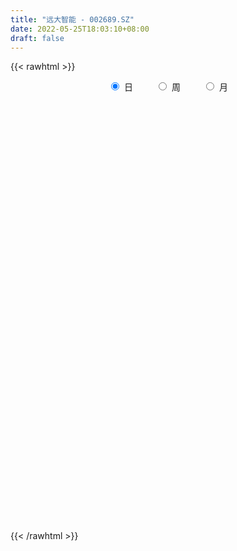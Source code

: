 ```yaml
---
title: "远大智能 - 002689.SZ"
date: 2022-05-25T18:03:10+08:00
draft: false
---
```

{{< rawhtml >}}
    <div style="text-align: center">
        <label style="padding: 1rem;"><input style="margin-right: .5rem" type="radio" name="period" value="D" checked onclick="period_change(this)">日</label>
        <label style="padding: 1rem;"><input style="margin-right: .5rem" type="radio" name="period" value="W" onclick="period_change(this)">周</label>
        <label style="padding: 1rem;"><input style="margin-right: .5rem" type="radio" name="period" value="M" onclick="period_change(this)">月</label>
    </div>
    <div id="chart" style="height: 700px;"></div> 
    <script type="text/javascript">
        const D_v = [54875.26,37859.0,27371.0,32822.8,42695.77,26751.92,34218.62,27722.12,38397.75,57435.62,48089.0,77735.76,38763.7,33727.95,29465.8,32712.91,31009.88,76452.23,90546.09,48412.78,39448.93,33435.6,32934.2,34406.9,37476.58,33119.06,52794.86,40579.92,31353.46,37275.82,28549.58,106637.55,64333.22,52247.0,29279.5,39711.15,31393.51,29052.95,28892.5,38677.49,59302.94,40540.18,58451.0,31541.1,27083.88,22339.2,23840.73,173996.84,75309.05,109399.21,159951.73,71893.3,156664.7,49480.16,37720.72,77422.2,295131.07,347084.26,162030.35,93113.5,89371.08,68198.5,98447.57,68305.73,65975.8,61905.79,92769.7,40755.72,30541.5,47190.6,160877.19,131428.94,124460.33,116643.16,78250.8,61188.24,59180.85,116287.76,97719.9,126620.7,82979.76,78852.33,142249.44,126380.06,94255.47,92168.52,92421.9,83130.79,78166.6,108625.43,66600.44,77043.08,70771.7,88176.08,58054.5,48635.72,32052.6,51040.26,39258.86,35769.7,29854.8,27558.31,28564.68,45290.14,32311.8,43158.46,42298.71,31455.2,28949.5,22968.0,29735.36,23623.23,37266.4,24945.82,32217.4,26372.2,54820.4,41732.0,35499.08,33355.96,37622.91,37360.16,37609.66,63134.24,45823.7,37640.8,39240.9,40655.33,51053.86,73166.01,54209.1,46151.41,45982.5,64659.0,51896.23,57966.12,43098.7,59115.6,57930.73,42481.21,57320.57,48934.9,45988.5,44264.49,34009.8,54517.18,99733.2,133499.0,122827.05,485687.51,489925.69,188779.02,305778.15,656179.4399999999,727135.05,451424.97,276634.68,251614.41,285468.43,1190479.49,771633.3199999999,576604.25,281285.44,260846.22,234173.91,307974.17,294075.26,178567.34,237180.2,286633.19,171458.05,174697.51,128505.52,140556.83,103355.84,126180.1,127043.73,115169.66,155606.34,131050.74,96611.1,102745.04,105278.46,117494.64,240223.6,167129.92,110016.66,99560.76,116929.9,104715.0,223895.53,110703.49,131535.42,73073.79,114491.9,85338.05,385749.16,294411.67,169309.93,174025.22,200578.39,144892.4,121220.56,158265.1,110709.54,105108.8,69061.8,118179.98,693878.63,589022.0600000001,492455.12,327182.75,180456.1,200626.47,185950.9,293825.6,186626.06,319893.04,209289.5,165305.8,136044.2,137914.93,131578.8,264374.9,796307.09,398656.1,169322.93,1019486.5,760680.9300000001,638115.36,277258.6,386049.12,286436.83,350030.52,214885.94,167924.24,146842.1,109701.97,168107.2,195464.3,175955.37,118173.7,100229.4,95125.2,116124.8,94011.3,107408.9,110097.61,121155.2,85457.01]
const D_histogram = [0.0,-0.0038290598,-0.0060195875,-0.007054564,-0.0092094594,-0.0093796384,-0.006999183,-0.0050434042,-0.0021684815,-0.0020541061,-0.0030331257,-0.0065537591,-0.0070006955,-0.0080344196,-0.0074488993,-0.0071385378,-0.0050861099,-0.0001232581,0.0057657344,0.0074461255,0.0089362932,0.0070178648,0.0062384496,0.0036468787,0.0038760861,0.0032997463,0.0054320802,0.0059471138,0.0041315481,0.0028554962,0.0019779854,0.0052208248,0.0044825591,0.0012774983,-0.0001177158,0.000971208,0.0016433146,0.0020151898,0.0002602687,0.0010927752,0.0028627226,0.002568225,-0.0009251722,-0.0024092795,-0.0051034187,-0.0058504131,-0.0066008351,0.0016354504,0.0042199401,0.0075841288,0.0125197289,0.0098566956,-0.0031954684,-0.009942483,-0.0129993782,-0.0090862659,0.0130509758,0.01925529,0.0182949099,0.0154051917,0.0152516339,0.0129572768,0.0132409097,0.0099899165,0.0085002013,0.0062586108,-0.0014564104,-0.0051743753,-0.0093712507,-0.0117124018,-0.0031683494,0.0021850161,0.0065292617,0.0093602199,0.008520235,0.0060421647,0.0039298608,0.006615822,0.0076861252,0.0089464932,0.0089631754,0.0100935659,0.0143924516,0.0140373643,0.0113900538,0.0112478982,0.0075523278,0.0075496503,0.0041009498,-0.0051652711,-0.0105603349,-0.0125839684,-0.0187414575,-0.0296771725,-0.034670582,-0.0387895687,-0.0375889143,-0.0298403963,-0.025345925,-0.023707043,-0.0213371623,-0.0185847069,-0.0182470978,-0.0149319403,-0.0130811494,-0.0128535787,-0.0142642213,-0.016595205,-0.0161521397,-0.0145949431,-0.0155786797,-0.0142388881,-0.009566005,-0.0043035153,-0.0034047679,-0.0008132469,0.0033434502,0.0063411181,0.0090789102,0.011489605,0.014819075,0.0172397503,0.0189246219,0.0232077325,0.0230983563,0.0246561789,0.0226538727,0.0203880083,0.0167529093,0.016241035,0.0132093178,0.0119179159,0.0085669608,0.0015285479,-0.0010738444,0.0011575742,0.0011937058,0.0011256124,-0.0028358628,-0.0064707973,-0.0090575881,-0.0089166451,-0.0083294301,-0.0074742989,-0.0058408583,-0.0025155503,0.0042543093,0.0109040334,0.0145523104,0.035878398,0.0319851567,0.0226269444,0.0351712846,0.0415606638,0.0513206852,0.0459721607,0.0357967274,0.0217713529,0.0321837641,0.051550527,0.05306079,0.036158895,0.0251128204,0.0131534639,0.0063240429,0.0043299151,-0.0111314705,-0.0176053975,-0.0289156622,-0.0304730861,-0.0359773476,-0.0442230449,-0.0453576783,-0.0533595555,-0.0523610665,-0.0545887962,-0.0490248076,-0.0374807035,-0.0220699373,-0.0120131211,-0.007088225,-0.0081746392,-0.0059332998,-0.0061773971,0.0048110904,0.006936705,0.0103999472,0.0125818061,0.011264759,0.0071598561,0.0008682694,-0.0026369921,-0.0029297237,-0.0024632343,0.0016511634,0.0033653161,0.0124119856,0.0115121179,-0.0026210557,-0.0172818077,-0.0148727135,-0.0139823173,-0.0236312687,-0.041879111,-0.0434047096,-0.0425665235,-0.0370028012,-0.0114537578,0.0138213007,0.0331009323,0.0386021597,0.0421109277,0.0415382396,0.0402572508,0.0365931802,0.0372877032,0.0348491242,0.0368769501,0.0293885239,0.0200901284,0.0075462204,0.0070101705,-0.0006655262,0.016305623,0.0146129331,0.0006393616,0.0135227936,0.0150918878,0.0215780784,0.0077826531,-0.025677575,-0.0670980492,-0.0850183495,-0.1087740159,-0.1117195887,-0.1050418143,-0.1001010804,-0.0879836445,-0.0698881443,-0.0571313123,-0.0412392315,-0.0298647238,-0.0205735929,-0.0136666239,-0.0047558673,0.0036781943,0.0120011385,0.0210671343,0.0179502336,0.0213596962]
const D_fast = [0.0,-0.0047863248,-0.0084817493,-0.0112803669,-0.0157376271,-0.0182527156,-0.017622056,-0.0169271283,-0.014594326,-0.0149934771,-0.0167307781,-0.0218898512,-0.0240869615,-0.0271292905,-0.0284059951,-0.029880268,-0.0290993676,-0.0241673304,-0.0168369043,-0.0132949818,-0.0095707407,-0.0097347029,-0.0089545058,-0.010634357,-0.009436128,-0.0091875313,-0.0056971773,-0.0036953652,-0.0044780439,-0.0050402218,-0.0054232362,-0.0008751906,-0.0004928166,-0.0033785028,-0.0048031459,-0.0034714201,-0.0023884848,-0.0015128121,-0.0032026661,-0.0020969658,0.0003886623,0.0007362209,-0.0029884693,-0.0050748964,-0.0090448904,-0.0112544881,-0.0136551188,-0.0050099707,-0.0013704959,0.003889725,0.0119552573,0.0117563979,-0.0020946332,-0.0113272686,-0.0176340083,-0.0159924625,0.0094075232,0.0204256598,0.0240390072,0.025000587,0.0286599377,0.0296048998,0.0331987601,0.032445246,0.0330805811,0.0324036434,0.0243245195,0.0193129608,0.0127732727,0.0075040211,0.0152559862,0.0211556057,0.0271321667,0.0323031799,0.0335932537,0.0326257246,0.0314958859,0.0358358027,0.0388276372,0.0423246285,0.0445821045,0.0482358865,0.0561328851,0.0592871389,0.0594873419,0.0621571608,0.0603496724,0.0622344074,0.0598109444,0.0492534057,0.0412182582,0.0360486326,0.0252057791,0.006850771,-0.006810284,-0.0206266628,-0.028823237,-0.0285348181,-0.0303768281,-0.0346647069,-0.0376291167,-0.0395228381,-0.0437470034,-0.044164831,-0.0455843274,-0.0485701513,-0.0535468493,-0.0600266343,-0.0636216039,-0.0657131431,-0.0705915496,-0.07281148,-0.0705300982,-0.0663434873,-0.0662959319,-0.0639077227,-0.058915163,-0.0543322155,-0.0493246958,-0.0440415998,-0.0370073611,-0.0302767483,-0.0238607211,-0.0137756774,-0.0081104645,-0.0003885973,0.0032725648,0.0061037024,0.0066568308,0.0102052153,0.0104758275,0.0121639045,0.0109546896,0.0042984137,0.0014275603,0.0039483725,0.0042829305,0.0044962402,-0.0001742007,-0.0054268345,-0.0102780224,-0.0123662406,-0.0138613831,-0.0148748266,-0.0147016006,-0.0120051802,-0.0041717433,0.0052039892,0.0124903438,0.0427860309,0.0468890788,0.0431876026,0.0645247639,0.081304309,0.1038945018,0.1100390174,0.108812766,0.1002302298,0.1186885819,0.1509429766,0.1657184371,0.1578562658,0.1530883964,0.1444174059,0.1391689956,0.1382573465,0.1200130933,0.1091378169,0.0905986367,0.0814229412,0.0669243428,0.0476228844,0.0351488313,0.0138070652,0.0017152876,-0.0141596412,-0.0208518544,-0.0186779263,-0.0087846444,-0.0017311085,0.0014217314,-0.0017083425,-0.0009503282,-0.0027387747,0.0094524854,0.0133122762,0.0193755052,0.0247028156,0.0262019583,0.0238870194,0.0178125,0.0136479905,0.0126228279,0.0124735088,0.0170006974,0.0195561791,0.031705845,0.0336840067,0.0188955693,-0.0000856347,-0.0013947189,-0.003999902,-0.0195566705,-0.0482742906,-0.0606510666,-0.0704545114,-0.0741414894,-0.0514558854,-0.0227255018,0.0048293629,0.0199811302,0.0340176302,0.0438295019,0.0526128259,0.0580970504,0.0681134992,0.0743872012,0.0856342646,0.0854929694,0.081217106,0.0705597531,0.0717762459,0.0639341675,0.0849817225,0.0869422659,0.0731285347,0.0893926652,0.0947347314,0.1066154415,0.0947656795,0.0548860576,-0.0033089288,-0.0424838165,-0.0934329869,-0.1243084568,-0.143891136,-0.1639756723,-0.1738541474,-0.1732306833,-0.1747566794,-0.1691744064,-0.1652660797,-0.161118347,-0.157628034,-0.1499062442,-0.1405526341,-0.1292294052,-0.1148966258,-0.1135259682,-0.1047765815]
const D_slow = [0.0,-0.000957265,-0.0024621618,-0.0042258028,-0.0065281677,-0.0088730773,-0.010622873,-0.0118837241,-0.0124258445,-0.012939371,-0.0136976524,-0.0153360922,-0.0170862661,-0.0190948709,-0.0209570958,-0.0227417302,-0.0240132577,-0.0240440722,-0.0226026386,-0.0207411073,-0.018507034,-0.0167525677,-0.0151929554,-0.0142812357,-0.0133122142,-0.0124872776,-0.0111292575,-0.0096424791,-0.008609592,-0.007895718,-0.0074012216,-0.0060960154,-0.0049753757,-0.0046560011,-0.0046854301,-0.0044426281,-0.0040317994,-0.003528002,-0.0034629348,-0.003189741,-0.0024740603,-0.0018320041,-0.0020632971,-0.002665617,-0.0039414717,-0.0054040749,-0.0070542837,-0.0066454211,-0.0055904361,-0.0036944039,-0.0005644716,0.0018997023,0.0011008352,-0.0013847856,-0.0046346301,-0.0069061966,-0.0036434526,0.0011703698,0.0057440973,0.0095953953,0.0134083037,0.0166476229,0.0199578504,0.0224553295,0.0245803798,0.0261450325,0.0257809299,0.0244873361,0.0221445234,0.019216423,0.0184243356,0.0189705896,0.020602905,0.02294296,0.0250730188,0.0265835599,0.0275660251,0.0292199806,0.0311415119,0.0333781353,0.0356189291,0.0381423206,0.0417404335,0.0452497746,0.048097288,0.0509092626,0.0527973445,0.0546847571,0.0557099946,0.0544186768,0.0517785931,0.048632601,0.0439472366,0.0365279435,0.027860298,0.0181629058,0.0087656773,0.0013055782,-0.0050309031,-0.0109576638,-0.0162919544,-0.0209381311,-0.0254999056,-0.0292328907,-0.032503178,-0.0357165727,-0.039282628,-0.0434314293,-0.0474694642,-0.0511182,-0.0550128699,-0.0585725919,-0.0609640932,-0.062039972,-0.062891164,-0.0630944757,-0.0622586132,-0.0606733337,-0.0584036061,-0.0555312048,-0.0518264361,-0.0475164985,-0.042785343,-0.0369834099,-0.0312088208,-0.0250447761,-0.0193813079,-0.0142843059,-0.0100960785,-0.0060358198,-0.0027334903,0.0002459886,0.0023877288,0.0027698658,0.0025014047,0.0027907983,0.0030892247,0.0033706278,0.0026616621,0.0010439628,-0.0012204342,-0.0034495955,-0.005531953,-0.0074005278,-0.0088607423,-0.0094896299,-0.0084260526,-0.0057000442,-0.0020619666,0.0069076329,0.014903922,0.0205606582,0.0293534793,0.0397436452,0.0525738165,0.0640668567,0.0730160386,0.0784588768,0.0865048178,0.0993924496,0.1126576471,0.1216973708,0.1279755759,0.1312639419,0.1328449527,0.1339274314,0.1311445638,0.1267432144,0.1195142989,0.1118960273,0.1029016904,0.0918459292,0.0805065096,0.0671666208,0.0540763541,0.0404291551,0.0281729532,0.0188027773,0.013285293,0.0102820127,0.0085099564,0.0064662966,0.0049829717,0.0034386224,0.004641395,0.0063755712,0.008975558,0.0121210095,0.0149371993,0.0167271633,0.0169442307,0.0162849826,0.0155525517,0.0149367431,0.015349534,0.016190863,0.0192938594,0.0221718889,0.0215166249,0.017196173,0.0134779946,0.0099824153,0.0040745981,-0.0063951796,-0.017246357,-0.0278879879,-0.0371386882,-0.0400021276,-0.0365468025,-0.0282715694,-0.0186210295,-0.0080932976,0.0022912623,0.012355575,0.0215038701,0.0308257959,0.039538077,0.0487573145,0.0561044455,0.0611269776,0.0630135327,0.0647660753,0.0645996938,0.0686760995,0.0723293328,0.0724891732,0.0758698716,0.0796428435,0.0850373631,0.0869830264,0.0805636327,0.0637891204,0.042534533,0.015341029,-0.0125888682,-0.0388493217,-0.0638745918,-0.0858705029,-0.103342539,-0.1176253671,-0.127935175,-0.1354013559,-0.1405447541,-0.1439614101,-0.1451503769,-0.1442308284,-0.1412305437,-0.1359637601,-0.1314762017,-0.1261362777]
const D_data = [['2021-05-14', 3.08, 3.09, 3.07, 3.11],['2021-05-17', 3.09, 3.03, 3.02, 3.1],['2021-05-18', 3.02, 3.03, 3.01, 3.06],['2021-05-19', 3.02, 3.03, 3.01, 3.04],['2021-05-20', 3.04, 3.0, 3.0, 3.04],['2021-05-21', 3.01, 3.01, 3.0, 3.02],['2021-05-24', 3.01, 3.04, 3.0, 3.05],['2021-05-25', 3.03, 3.04, 3.02, 3.05],['2021-05-26', 3.02, 3.06, 3.02, 3.06],['2021-05-27', 3.04, 3.03, 3.01, 3.05],['2021-05-28', 3.03, 3.01, 3.01, 3.03],['2021-05-31', 3.01, 2.96, 2.95, 3.01],['2021-06-01', 2.95, 2.98, 2.93, 2.99],['2021-06-02', 2.98, 2.96, 2.95, 2.99],['2021-06-03', 2.95, 2.97, 2.94, 2.98],['2021-06-04', 2.97, 2.96, 2.94, 2.97],['2021-06-07', 2.96, 2.98, 2.96, 2.98],['2021-06-08', 2.98, 3.03, 2.96, 3.05],['2021-06-09', 3.03, 3.07, 3.0, 3.15],['2021-06-10', 3.05, 3.04, 3.03, 3.07],['2021-06-11', 3.05, 3.05, 3.03, 3.07],['2021-06-15', 3.06, 3.01, 3.0, 3.07],['2021-06-16', 3.01, 3.02, 2.99, 3.05],['2021-06-17', 3.0, 2.99, 2.99, 3.03],['2021-06-18', 2.99, 3.02, 2.97, 3.04],['2021-06-21', 3.0, 3.01, 2.99, 3.04],['2021-06-22', 3.0, 3.05, 2.99, 3.05],['2021-06-23', 3.04, 3.04, 3.02, 3.05],['2021-06-24', 3.03, 3.01, 3.0, 3.04],['2021-06-25', 3.01, 3.01, 2.98, 3.01],['2021-06-28', 3.01, 3.01, 2.99, 3.02],['2021-06-29', 3.0, 3.07, 3.0, 3.17],['2021-06-30', 3.04, 3.03, 3.0, 3.07],['2021-07-01', 3.02, 2.99, 2.99, 3.04],['2021-07-02', 2.99, 3.0, 2.98, 3.01],['2021-07-05', 3.01, 3.03, 3.0, 3.04],['2021-07-06', 3.03, 3.03, 3.0, 3.04],['2021-07-07', 3.01, 3.03, 3.01, 3.03],['2021-07-08', 3.02, 3.0, 3.0, 3.02],['2021-07-09', 3.0, 3.03, 2.99, 3.03],['2021-07-12', 3.03, 3.05, 3.03, 3.06],['2021-07-13', 3.04, 3.03, 3.02, 3.05],['2021-07-14', 3.01, 2.98, 2.98, 3.02],['2021-07-15', 2.97, 2.99, 2.96, 3.0],['2021-07-16', 2.97, 2.96, 2.96, 2.98],['2021-07-19', 2.96, 2.97, 2.94, 2.97],['2021-07-20', 2.95, 2.96, 2.94, 2.96],['2021-07-21', 2.96, 3.09, 2.95, 3.19],['2021-07-22', 3.08, 3.05, 3.03, 3.11],['2021-07-23', 3.04, 3.08, 3.02, 3.16],['2021-07-26', 3.08, 3.13, 3.06, 3.19],['2021-07-27', 3.12, 3.05, 3.05, 3.15],['2021-07-28', 3.06, 2.88, 2.84, 3.07],['2021-07-29', 2.92, 2.9, 2.87, 2.93],['2021-07-30', 2.89, 2.91, 2.85, 2.93],['2021-08-02', 2.9, 2.99, 2.87, 3.02],['2021-08-03', 3.29, 3.29, 3.2, 3.29],['2021-08-04', 3.12, 3.18, 3.06, 3.25],['2021-08-05', 3.17, 3.12, 3.1, 3.21],['2021-08-06', 3.1, 3.1, 3.07, 3.16],['2021-08-09', 3.1, 3.14, 3.07, 3.14],['2021-08-10', 3.13, 3.12, 3.09, 3.13],['2021-08-11', 3.1, 3.16, 3.09, 3.18],['2021-08-12', 3.15, 3.12, 3.11, 3.17],['2021-08-13', 3.12, 3.14, 3.09, 3.14],['2021-08-16', 3.14, 3.13, 3.11, 3.17],['2021-08-17', 3.13, 3.04, 3.01, 3.13],['2021-08-18', 3.04, 3.06, 3.03, 3.07],['2021-08-19', 3.06, 3.03, 3.02, 3.06],['2021-08-20', 3.05, 3.03, 2.99, 3.05],['2021-08-23', 3.03, 3.18, 3.02, 3.19],['2021-08-24', 3.18, 3.18, 3.13, 3.24],['2021-08-25', 3.16, 3.2, 3.14, 3.25],['2021-08-26', 3.17, 3.21, 3.16, 3.25],['2021-08-27', 3.25, 3.18, 3.17, 3.25],['2021-08-30', 3.18, 3.16, 3.15, 3.23],['2021-08-31', 3.14, 3.16, 3.12, 3.2],['2021-09-01', 3.16, 3.23, 3.16, 3.25],['2021-09-02', 3.28, 3.23, 3.18, 3.29],['2021-09-03', 3.23, 3.25, 3.2, 3.29],['2021-09-06', 3.23, 3.25, 3.2, 3.28],['2021-09-07', 3.23, 3.28, 3.22, 3.28],['2021-09-08', 3.28, 3.35, 3.25, 3.36],['2021-09-09', 3.33, 3.32, 3.31, 3.43],['2021-09-10', 3.33, 3.3, 3.28, 3.37],['2021-09-13', 3.32, 3.34, 3.27, 3.35],['2021-09-14', 3.36, 3.3, 3.28, 3.38],['2021-09-15', 3.28, 3.35, 3.27, 3.37],['2021-09-16', 3.34, 3.31, 3.31, 3.4],['2021-09-17', 3.3, 3.21, 3.14, 3.31],['2021-09-22', 3.18, 3.22, 3.14, 3.23],['2021-09-23', 3.23, 3.24, 3.2, 3.3],['2021-09-24', 3.22, 3.16, 3.15, 3.28],['2021-09-27', 3.14, 3.04, 3.02, 3.16],['2021-09-28', 3.03, 3.05, 2.99, 3.07],['2021-09-29', 3.04, 3.01, 3.0, 3.06],['2021-09-30', 3.01, 3.04, 3.0, 3.05],['2021-10-08', 3.06, 3.12, 3.06, 3.13],['2021-10-11', 3.12, 3.09, 3.08, 3.13],['2021-10-12', 3.09, 3.05, 3.02, 3.1],['2021-10-13', 3.05, 3.05, 3.0, 3.06],['2021-10-14', 3.05, 3.05, 3.01, 3.07],['2021-10-15', 3.05, 3.01, 3.01, 3.05],['2021-10-18', 3.01, 3.04, 2.98, 3.05],['2021-10-19', 3.05, 3.02, 3.01, 3.06],['2021-10-20', 3.02, 2.99, 2.97, 3.02],['2021-10-21', 2.98, 2.95, 2.93, 2.98],['2021-10-22', 2.94, 2.91, 2.9, 2.94],['2021-10-25', 2.92, 2.92, 2.9, 2.94],['2021-10-26', 2.93, 2.92, 2.91, 2.94],['2021-10-27', 2.91, 2.87, 2.87, 2.92],['2021-10-28', 2.87, 2.88, 2.86, 2.92],['2021-10-29', 2.89, 2.92, 2.84, 2.94],['2021-11-01', 2.92, 2.94, 2.9, 2.94],['2021-11-02', 2.92, 2.89, 2.86, 2.95],['2021-11-03', 2.89, 2.91, 2.87, 2.92],['2021-11-04', 2.91, 2.94, 2.91, 2.95],['2021-11-05', 2.92, 2.94, 2.92, 2.96],['2021-11-08', 2.94, 2.95, 2.92, 2.96],['2021-11-09', 2.95, 2.96, 2.94, 2.99],['2021-11-10', 2.96, 2.99, 2.94, 2.99],['2021-11-11', 2.98, 3.0, 2.98, 3.01],['2021-11-12', 3.01, 3.01, 2.99, 3.03],['2021-11-15', 3.02, 3.07, 3.01, 3.08],['2021-11-16', 3.07, 3.04, 3.03, 3.09],['2021-11-17', 3.06, 3.08, 3.04, 3.08],['2021-11-18', 3.07, 3.05, 3.04, 3.1],['2021-11-19', 3.07, 3.05, 3.02, 3.07],['2021-11-22', 3.04, 3.03, 3.02, 3.07],['2021-11-23', 3.05, 3.07, 3.04, 3.14],['2021-11-24', 3.03, 3.04, 3.02, 3.09],['2021-11-25', 3.03, 3.06, 3.01, 3.07],['2021-11-26', 3.05, 3.03, 3.01, 3.06],['2021-11-29', 3.0, 2.96, 2.95, 3.01],['2021-11-30', 2.97, 2.99, 2.96, 3.02],['2021-12-01', 2.98, 3.05, 2.98, 3.06],['2021-12-02', 3.06, 3.03, 3.03, 3.07],['2021-12-03', 3.04, 3.03, 3.01, 3.06],['2021-12-06', 3.02, 2.97, 2.96, 3.02],['2021-12-07', 2.99, 2.95, 2.93, 2.99],['2021-12-08', 2.95, 2.94, 2.92, 2.96],['2021-12-09', 2.95, 2.96, 2.93, 2.97],['2021-12-10', 2.97, 2.96, 2.94, 2.99],['2021-12-13', 2.98, 2.96, 2.95, 2.98],['2021-12-14', 2.96, 2.97, 2.94, 2.98],['2021-12-15', 2.98, 3.0, 2.97, 3.01],['2021-12-16', 3.01, 3.07, 2.99, 3.07],['2021-12-17', 3.07, 3.11, 3.03, 3.13],['2021-12-20', 3.11, 3.11, 3.08, 3.15],['2021-12-21', 3.15, 3.42, 3.12, 3.42],['2021-12-22', 3.35, 3.18, 3.11, 3.35],['2021-12-23', 3.15, 3.1, 3.09, 3.2],['2021-12-24', 3.11, 3.41, 3.1, 3.41],['2021-12-27', 3.45, 3.42, 3.28, 3.59],['2021-12-28', 3.28, 3.55, 3.25, 3.76],['2021-12-29', 3.44, 3.42, 3.36, 3.54],['2021-12-30', 3.36, 3.36, 3.33, 3.43],['2021-12-31', 3.36, 3.28, 3.28, 3.41],['2022-01-04', 3.3, 3.61, 3.29, 3.61],['2022-01-05', 3.72, 3.85, 3.58, 3.97],['2022-01-06', 3.63, 3.74, 3.57, 3.81],['2022-01-07', 3.78, 3.52, 3.51, 3.89],['2022-01-10', 3.53, 3.56, 3.46, 3.61],['2022-01-11', 3.54, 3.52, 3.48, 3.63],['2022-01-12', 3.51, 3.56, 3.47, 3.56],['2022-01-13', 3.52, 3.62, 3.52, 3.65],['2022-01-14', 3.6, 3.42, 3.4, 3.6],['2022-01-17', 3.39, 3.48, 3.36, 3.51],['2022-01-18', 3.46, 3.37, 3.35, 3.56],['2022-01-19', 3.34, 3.45, 3.34, 3.56],['2022-01-20', 3.45, 3.37, 3.36, 3.49],['2022-01-21', 3.36, 3.28, 3.26, 3.4],['2022-01-24', 3.29, 3.32, 3.26, 3.36],['2022-01-25', 3.29, 3.18, 3.16, 3.39],['2022-01-26', 3.18, 3.24, 3.18, 3.26],['2022-01-27', 3.21, 3.16, 3.12, 3.23],['2022-01-28', 3.32, 3.23, 3.16, 3.32],['2022-02-07', 3.24, 3.32, 3.21, 3.33],['2022-02-08', 3.31, 3.42, 3.3, 3.45],['2022-02-09', 3.44, 3.41, 3.37, 3.5],['2022-02-10', 3.39, 3.38, 3.35, 3.42],['2022-02-11', 3.41, 3.31, 3.29, 3.41],['2022-02-14', 3.36, 3.35, 3.32, 3.43],['2022-02-15', 3.34, 3.32, 3.28, 3.39],['2022-02-16', 3.37, 3.49, 3.32, 3.5],['2022-02-17', 3.49, 3.42, 3.39, 3.5],['2022-02-18', 3.39, 3.46, 3.37, 3.46],['2022-02-21', 3.43, 3.47, 3.4, 3.49],['2022-02-22', 3.47, 3.44, 3.4, 3.53],['2022-02-23', 3.43, 3.4, 3.38, 3.46],['2022-02-24', 3.4, 3.35, 3.3, 3.53],['2022-02-25', 3.35, 3.36, 3.31, 3.44],['2022-02-28', 3.36, 3.39, 3.25, 3.41],['2022-03-01', 3.42, 3.4, 3.37, 3.42],['2022-03-02', 3.38, 3.46, 3.37, 3.48],['2022-03-03', 3.51, 3.45, 3.43, 3.51],['2022-03-04', 3.45, 3.58, 3.4, 3.78],['2022-03-07', 3.56, 3.49, 3.46, 3.68],['2022-03-08', 3.45, 3.29, 3.28, 3.48],['2022-03-09', 3.28, 3.2, 3.09, 3.39],['2022-03-10', 3.25, 3.37, 3.25, 3.42],['2022-03-11', 3.32, 3.35, 3.21, 3.36],['2022-03-14', 3.31, 3.18, 3.17, 3.35],['2022-03-15', 3.15, 2.97, 2.97, 3.18],['2022-03-16', 3.0, 3.09, 2.98, 3.1],['2022-03-17', 3.11, 3.08, 3.06, 3.14],['2022-03-18', 3.05, 3.12, 3.04, 3.14],['2022-03-21', 3.24, 3.43, 3.22, 3.43],['2022-03-22', 3.6, 3.56, 3.43, 3.77],['2022-03-23', 3.46, 3.62, 3.46, 3.92],['2022-03-24', 3.52, 3.54, 3.52, 3.81],['2022-03-25', 3.56, 3.57, 3.48, 3.65],['2022-03-28', 3.59, 3.56, 3.48, 3.61],['2022-03-29', 3.56, 3.58, 3.47, 3.6],['2022-03-30', 3.59, 3.57, 3.52, 3.64],['2022-03-31', 3.57, 3.65, 3.53, 3.74],['2022-04-01', 3.62, 3.64, 3.57, 3.7],['2022-04-06', 3.62, 3.73, 3.57, 3.82],['2022-04-07', 3.69, 3.63, 3.58, 3.7],['2022-04-08', 3.63, 3.59, 3.51, 3.64],['2022-04-11', 3.57, 3.51, 3.48, 3.63],['2022-04-12', 3.47, 3.64, 3.43, 3.65],['2022-04-13', 3.59, 3.54, 3.53, 3.66],['2022-04-14', 3.59, 3.89, 3.56, 3.89],['2022-04-15', 3.94, 3.72, 3.69, 4.06],['2022-04-18', 3.65, 3.54, 3.46, 3.68],['2022-04-19', 3.57, 3.89, 3.56, 3.89],['2022-04-20', 4.04, 3.81, 3.81, 4.25],['2022-04-21', 3.72, 3.92, 3.72, 4.0],['2022-04-22', 3.87, 3.67, 3.53, 3.89],['2022-04-25', 3.53, 3.3, 3.3, 3.56],['2022-04-26', 3.16, 2.97, 2.97, 3.25],['2022-04-27', 2.92, 3.05, 2.83, 3.06],['2022-04-28', 2.95, 2.79, 2.75, 3.0],['2022-04-29', 2.83, 2.89, 2.79, 2.92],['2022-05-05', 2.91, 2.93, 2.85, 2.95],['2022-05-06', 2.87, 2.85, 2.78, 2.91],['2022-05-09', 2.86, 2.9, 2.84, 2.93],['2022-05-10', 2.91, 2.98, 2.87, 3.04],['2022-05-11', 2.98, 2.93, 2.93, 3.02],['2022-05-12', 2.95, 2.99, 2.92, 3.09],['2022-05-13', 2.99, 2.96, 2.92, 2.99],['2022-05-16', 2.99, 2.95, 2.92, 3.01],['2022-05-17', 2.95, 2.93, 2.88, 2.96],['2022-05-18', 2.91, 2.97, 2.9, 3.0],['2022-05-19', 2.94, 2.99, 2.92, 2.99],['2022-05-20', 3.01, 3.02, 2.98, 3.06],['2022-05-23', 3.01, 3.07, 3.01, 3.07],['2022-05-24', 3.09, 2.93, 2.93, 3.09],['2022-05-25', 2.96, 3.01, 2.94, 3.01]]
const W_v = [688300.08,501221.7600000001,299187.04,299797.64,248259.16,536209.9199999999,441846.75,416791.17,516604.11,287082.81,193508.89,255258.77,314446.25,349104.14,156505.85,152967.61,120806.09,556555.45,695690.3100000001,313379.97,233880.28,179606.81,170911.28,128394.47,98776.82,149198.21,157720.26,230806.43,221728.77,125038.65,56840.18,37425.84,265428.81,314188.21,237100.3,397884.55,194222.23,170386.43,122632.14,111861.36,108739.46,43721.17,153220.37,55114.49,80468.22,92669.03,62701.02,84529.47,76066.26,57185.42,66964.28,63364.23,141102.54,182240.04,67481.74,65105.75,64820.2,39982.76,557682.97,214027.78,79389.63,108458.05,93375.07,95715.14,56891.55,67910.85,501511.17,900798.86,502621.87,406172.23,134902.82,113949.57,74422.89,56224.4,64969.99,60143.1,129517.06,145742.3,70980.92,86582.12,397884.21,2452754.3700000001,2826302.75,3486506.8100000005,1650637.1399999999,1391882.8800000001,708674.02,813637.6799999999,628259.67,810243.78,793347.12,156143.06,332666.6,1157770.9200000002,367112.87,355935.93,192315.15,206870.08,1783320.2199999997,1149155.8200000001,724202.5499999999,504497.7100000001,359138.27,269550.05,236362.73,217127.04,251891.11,774588.39,701810.52,882323.35,1102866.8899999999,493815.43,374301.12,28495.8,131996.59,293506.04,118764.96,202466.68,134842.22,148940.77,140792.82,128779.15,125099.78,196425.91,419633.72,191802.71,175285.56,259579.68,196670.23,219985.38,294079.94,276951.39,721204.3099999999,578352.37,1154988.77,5127955.5700000003,2768268.1200000001,1645709.6799999999,1743230.8600000001,1125972.5599999998,886275.75,1207321.7,624430.75,913040.53,661824.14,606045.89,2218527.0099999998,2550695.2399999998,801747.1100000001,610509.29,275453.67,476028.17,1334903.9199999999,1145955.78,831455.76,1227072.02,2350306.02,1812279.0899999999,1259737.0900000001,758317.9299999998,605182.6900000001,1400001.75,481597.5999999999,346630.5,112239.66,48922.0,291984.35,306155.52,485742.91,302819.16,750974.6099999999,524589.51,846238.14,518889.63,406740.29,210300.57,277195.71,140162.64,270356.38,254493.54,187211.78,173045.52,149034.43,76901.55,112627.7,296339.67,1967185.6000000001,708304.5699999999,409747.5599999999,320816.89,233670.14,440319.2,260717.38,340892.62,203385.91,53946.22,176527.95,167500.49,205863.11,212406.12,285869.91,138253.28,195123.12,281046.85,167727.6,216919.1,404885.03,475710.61,974781.38,390298.68,273163.31,611660.42,460997.45,524717.0600000001,454513.2399999999,214415.22,226918.9,51040.26,161006.35,194514.31,142542.49,180087.82,181447.77,226494.97,270562.88,276735.65,252655.91,366023.67,1592997.4199999999,2362988.5500000003,2824185.4899999998,1378355.0,1048536.29,625642.0199999999,601182.88,740143.28,655804.6799999999,790188.3199999999,983217.61,564365.8,2220718.54,1047485.1299999999,694488.3400000001,1466219.9199999999,2986261.8199999998,1514661.01,314766.34,767402.54,512899.6,316709.82]
const W_histogram = [0.0,-0.025405812,-0.0438902765,-0.0558443626,-0.0691544775,-0.0502823035,-0.0346986726,-0.01287749,0.0004493724,0.0009750832,0.0002185533,-0.0018577135,0.015665072,-0.0000715152,-0.012689047,-0.0345185845,-0.0433938282,-0.0334256413,-0.0301535209,-0.0227189472,-0.0271234653,-0.0273664401,-0.0418631374,-0.0548402597,-0.054770323,-0.0559933708,-0.0691308284,-0.0657430902,-0.1079169384,-0.1445758482,-0.1523801967,-0.1413362612,-0.1063228582,-0.0652180179,-0.0398001247,-0.0186788056,0.0060175121,0.0186657198,0.0230568227,0.0152187382,0.0130723474,0.0100578323,0.017362045,0.022810739,0.024493283,0.0135178599,-0.0003348829,-0.0039747825,-0.0117349683,-0.0092252043,-0.0094255557,-0.0023580965,0.011994729,0.0307723203,0.0372288943,0.0444740499,0.0376924187,0.0370667276,0.0428004843,0.0406349162,0.0411972315,0.0452604868,0.04801102,0.0381979705,0.0298721392,0.027314073,0.0686481022,0.0777336881,0.0895656578,0.079320259,0.0709097265,0.0639285291,0.052958058,0.0418561054,0.0235002072,0.0238425437,0.0262596339,0.0246851677,0.0180824382,0.00735665,0.0596861217,0.1384473485,0.187211486,0.2646069939,0.2538177115,0.2330535422,0.1938310903,0.1644371456,0.1264151966,0.1159610845,0.0413830718,-0.0197935994,-0.0705948268,-0.0859037008,-0.1066862956,-0.111698149,-0.1305586072,-0.1332003012,-0.0773710676,-0.0699684922,-0.0452841429,-0.0645655328,-0.075146161,-0.0795473929,-0.0834925344,-0.1058999992,-0.0848564491,-0.0700353858,-0.0603699532,-0.0166526309,0.0033961417,0.0126566088,-0.0083334799,-0.02099946,-0.0251835099,-0.0390907564,-0.0448724683,-0.0502613052,-0.0594740848,-0.0672742517,-0.0678832014,-0.0733708434,-0.0648688642,-0.0530017133,-0.035697572,-0.0247458532,-0.0087207665,0.0083876704,0.008666568,-0.0086572797,-0.0367244875,-0.0508250941,-0.0374477421,-0.0425633649,0.0419270627,0.1193438879,0.1197118892,0.0906403405,0.0757046985,0.0568378643,0.0401955804,0.0174321075,-0.014396207,-0.0131906389,-0.0257747452,-0.0335199942,0.0069224412,0.016719896,0.0150542601,0.0132767278,0.0051102154,0.0067573783,0.0227501106,0.0111062586,0.0229305358,0.0239031813,0.0671083675,0.0635286445,0.0600240325,0.0400208166,0.0310556339,0.0096245885,-0.0019257112,-0.0213511386,-0.037625624,-0.0401372653,-0.0357140071,-0.0283709166,-0.0284524786,-0.0216313649,-0.0037721165,0.0015708844,0.0083579241,0.0156752222,0.001845735,-0.0085629737,-0.0251969194,-0.0314016057,-0.045988843,-0.0553879465,-0.0590017414,-0.0605800288,-0.0600235123,-0.0471723072,-0.0278193721,0.0023157342,0.0146495273,0.0202512683,0.0219318569,0.0203784801,0.0161949236,0.0188415153,0.0204820161,0.0175301783,0.0079856772,0.003725633,0.0055453176,0.0021331558,0.0007211963,-0.0025555848,0.002110872,0.0038484422,0.0049267387,0.0055240601,0.0083287191,0.0059691205,0.0126081106,0.006003356,0.0144045871,0.0221653924,0.0194947879,0.0269741353,0.0352563037,0.0422507902,0.0390407491,0.0320667082,0.0185587329,0.0143847582,0.0041218189,-0.0087907829,-0.015647263,-0.0176746154,-0.0133377197,-0.0071233144,-0.0038707162,-0.0013598525,-0.0039096543,0.0045510786,0.0290317525,0.0347623329,0.0519736167,0.053662075,0.042857602,0.0304350985,0.0258765816,0.0308942826,0.0256263051,0.0345508645,0.0231064938,-0.0005574593,0.0127573757,0.0242720241,0.0263412929,0.0338090488,0.0327047624,-0.0203758608,-0.055980159,-0.0690639595,-0.0703799464,-0.0685579357]
const W_fast = [0.0,-0.031757265,-0.0612142986,-0.0871294754,-0.1177282096,-0.1114266115,-0.1045176488,-0.0859158387,-0.0724766332,-0.0717071516,-0.0724090432,-0.0749497384,-0.0535106849,-0.0692651509,-0.0850549444,-0.115514128,-0.1352378288,-0.1336260522,-0.1378923121,-0.1361374751,-0.1473228595,-0.1544074444,-0.179369926,-0.2060571133,-0.2196797573,-0.2349011479,-0.2653213126,-0.2783693469,-0.3475224296,-0.4203253015,-0.4662246991,-0.4905148289,-0.4820821405,-0.4572818047,-0.4418139427,-0.425362325,-0.3991616293,-0.3818469916,-0.371691683,-0.375725083,-0.3746033869,-0.3751034439,-0.36345872,-0.3523073412,-0.3445014765,-0.3520974346,-0.3660338982,-0.3706674934,-0.3813614213,-0.3811579583,-0.3837146986,-0.3772367635,-0.3598852558,-0.3334145845,-0.3176507869,-0.2992871188,-0.2966456454,-0.2880046545,-0.2715707767,-0.2635776158,-0.2527159926,-0.2373376156,-0.2225843274,-0.2228478843,-0.2237056808,-0.2194352288,-0.160939174,-0.1324201661,-0.098196782,-0.088612116,-0.0792952168,-0.0702942819,-0.0680252386,-0.0686631648,-0.0811440112,-0.0748410388,-0.0658590401,-0.0612622144,-0.0633443343,-0.07223096,-0.0049799579,0.108393106,0.203960115,0.3475073714,0.4001725168,0.4376717331,0.4469070538,0.4586223955,0.4522042457,0.4707404047,0.40650816,0.3403830889,0.2719331548,0.2351483556,0.1876941869,0.1547577963,0.1032576862,0.067315917,0.1038023836,0.093712836,0.1070761496,0.0716533765,0.0422862081,0.0179981279,-0.0068201472,-0.0557026118,-0.055873174,-0.0585609571,-0.0639880128,-0.0244338483,-0.0035360402,0.0088885791,-0.0141848796,-0.0321007247,-0.0425806521,-0.0662605877,-0.0832604166,-0.1012145799,-0.1252958806,-0.1499146105,-0.1674943605,-0.1913247133,-0.1990399502,-0.2004232276,-0.1920434794,-0.1872782238,-0.1734333288,-0.1542279742,-0.1517824346,-0.1712706023,-0.208518932,-0.2353258121,-0.2313103956,-0.2470668596,-0.1520946663,-0.0448418691,-0.0145458956,-0.0209573592,-0.0169668265,-0.0216241946,-0.0282175834,-0.0466230295,-0.0820503957,-0.0841424873,-0.10317028,-0.1192955274,-0.0771224817,-0.0631450529,-0.0610471238,-0.0595054742,-0.0663944328,-0.0630579253,-0.0413776653,-0.0502449526,-0.0326880415,-0.0257396007,0.0342426774,0.0465451155,0.0580465116,0.0480484998,0.0468472257,0.0278223274,0.0157905999,-0.0089726122,-0.0346535036,-0.0471994612,-0.0517047048,-0.0514543435,-0.0586490251,-0.0572357526,-0.0403195334,-0.0345838114,-0.0257072906,-0.0144711869,-0.0278392404,-0.0403886926,-0.063321868,-0.0773769557,-0.1034614039,-0.126707494,-0.1450717242,-0.1617950188,-0.1762443804,-0.175186252,-0.16278816,-0.1320741202,-0.1160779452,-0.1054133871,-0.0982498343,-0.0947085911,-0.0948434167,-0.0874864462,-0.0807254414,-0.0792947346,-0.0868428164,-0.0901714523,-0.0869654383,-0.0898443112,-0.0910759716,-0.0949916489,-0.0897974742,-0.0870977934,-0.0847878122,-0.0828094758,-0.077922637,-0.0787899555,-0.0689989378,-0.0741028533,-0.0621004755,-0.0487983221,-0.0465952297,-0.0323723483,-0.015276104,0.00228108,0.0088312262,0.0098738623,0.0010055703,0.0004277851,-0.0088046994,-0.023914997,-0.0346832928,-0.041129299,-0.0401268333,-0.0356932566,-0.0334083374,-0.0312374368,-0.0347646522,-0.0251661497,0.0065724623,0.0209936259,0.051198314,0.066302291,0.0662122185,0.0613984896,0.0633091181,0.0760503898,0.0771889886,0.0947512641,0.0890835168,0.0652801989,0.0817843778,0.0993670322,0.1080216243,0.1239416423,0.1310135466,0.0728389582,0.0232396202,-0.0071101702,-0.0260211437,-0.0413386169]
const W_slow = [0.0,-0.006351453,-0.0173240221,-0.0312851128,-0.0485737321,-0.061144308,-0.0698189762,-0.0730383487,-0.0729260056,-0.0726822348,-0.0726275965,-0.0730920248,-0.0691757569,-0.0691936357,-0.0723658974,-0.0809955435,-0.0918440006,-0.1002004109,-0.1077387911,-0.1134185279,-0.1201993943,-0.1270410043,-0.1375067886,-0.1512168536,-0.1649094343,-0.178907777,-0.1961904841,-0.2126262567,-0.2396054913,-0.2757494533,-0.3138445025,-0.3491785678,-0.3757592823,-0.3920637868,-0.402013818,-0.4066835194,-0.4051791414,-0.4005127114,-0.3947485057,-0.3909438212,-0.3876757343,-0.3851612762,-0.380820765,-0.3751180802,-0.3689947595,-0.3656152945,-0.3656990152,-0.3666927109,-0.3696264529,-0.371932754,-0.3742891429,-0.374878667,-0.3718799848,-0.3641869047,-0.3548796812,-0.3437611687,-0.334338064,-0.3250713821,-0.3143712611,-0.304212532,-0.2939132241,-0.2825981024,-0.2705953474,-0.2610458548,-0.25357782,-0.2467493017,-0.2295872762,-0.2101538542,-0.1877624397,-0.167932375,-0.1502049433,-0.1342228111,-0.1209832966,-0.1105192702,-0.1046442184,-0.0986835825,-0.092118674,-0.0859473821,-0.0814267725,-0.07958761,-0.0646660796,-0.0300542425,0.016748629,0.0829003775,0.1463548054,0.2046181909,0.2530759635,0.2941852499,0.3257890491,0.3547793202,0.3651250881,0.3601766883,0.3425279816,0.3210520564,0.2943804825,0.2664559453,0.2338162935,0.2005162182,0.1811734512,0.1636813282,0.1523602925,0.1362189093,0.117432369,0.0975455208,0.0766723872,0.0501973874,0.0289832751,0.0114744287,-0.0036180596,-0.0077812174,-0.0069321819,-0.0037680297,-0.0058513997,-0.0111012647,-0.0173971422,-0.0271698313,-0.0383879484,-0.0509532747,-0.0658217959,-0.0826403588,-0.0996111591,-0.11795387,-0.134171086,-0.1474215143,-0.1563459073,-0.1625323706,-0.1647125623,-0.1626156447,-0.1604490027,-0.1626133226,-0.1717944445,-0.184500718,-0.1938626535,-0.2045034947,-0.1940217291,-0.1641857571,-0.1342577848,-0.1115976997,-0.092671525,-0.0784620589,-0.0684131638,-0.064055137,-0.0676541887,-0.0709518484,-0.0773955347,-0.0857755333,-0.084044923,-0.079864949,-0.0761013839,-0.072782202,-0.0715046481,-0.0698153036,-0.0641277759,-0.0613512113,-0.0556185773,-0.049642782,-0.0328656901,-0.016983529,-0.0019775209,0.0080276833,0.0157915917,0.0181977389,0.0177163111,0.0123785264,0.0029721204,-0.0070621959,-0.0159906977,-0.0230834268,-0.0301965465,-0.0356043877,-0.0365474168,-0.0361546957,-0.0340652147,-0.0301464092,-0.0296849754,-0.0318257188,-0.0381249487,-0.0459753501,-0.0574725608,-0.0713195475,-0.0860699828,-0.10121499,-0.1162208681,-0.1280139449,-0.1349687879,-0.1343898544,-0.1307274725,-0.1256646554,-0.1201816912,-0.1150870712,-0.1110383403,-0.1063279615,-0.1012074574,-0.0968249129,-0.0948284936,-0.0938970853,-0.0925107559,-0.091977467,-0.0917971679,-0.0924360641,-0.0919083461,-0.0909462356,-0.0897145509,-0.0883335359,-0.0862513561,-0.084759076,-0.0816070484,-0.0801062094,-0.0765050626,-0.0709637145,-0.0660900175,-0.0593464837,-0.0505324078,-0.0399697102,-0.0302095229,-0.0221928459,-0.0175531626,-0.0139569731,-0.0129265184,-0.0151242141,-0.0190360298,-0.0234546837,-0.0267891136,-0.0285699422,-0.0295376212,-0.0298775844,-0.0308549979,-0.0297172283,-0.0224592902,-0.0137687069,-0.0007753028,0.012640216,0.0233546165,0.0309633911,0.0374325365,0.0451561072,0.0515626834,0.0602003996,0.065977023,0.0658376582,0.0690270021,0.0750950081,0.0816803314,0.0901325936,0.0983087842,0.093214819,0.0792197792,0.0619537893,0.0443588027,0.0272193188]
const W_data = [['2017-07-14', 5.9181, 6.1128, 5.8562, 6.272],['2017-07-21', 6.0862, 5.7147, 5.4051, 6.0862],['2017-07-28', 5.6174, 5.6528, 5.5201, 5.7943],['2017-08-04', 5.6528, 5.6085, 5.5731, 5.8828],['2017-08-11', 5.6262, 5.467, 5.467, 5.7678],['2017-08-18', 5.5024, 5.8297, 5.4847, 6.2366],['2017-08-25', 5.8208, 5.8385, 5.7412, 6.042],['2017-09-01', 5.8828, 5.9889, 5.7943, 5.9889],['2017-09-08', 5.9712, 5.9624, 5.8562, 6.1747],['2017-09-15', 5.9624, 5.8297, 5.7943, 6.0066],['2017-09-22', 5.8208, 5.8031, 5.7501, 5.8916],['2017-09-29', 5.8297, 5.7678, 5.7235, 6.0862],['2017-10-13', 5.812, 6.0508, 5.8031, 6.1481],['2017-10-20', 6.0066, 5.6351, 5.582, 6.1039],['2017-10-27', 5.6439, 5.582, 5.5378, 5.6616],['2017-11-03', 5.582, 5.3431, 5.2901, 5.5908],['2017-11-10', 5.3608, 5.3785, 5.3166, 5.467],['2017-11-17', 5.3697, 5.5731, 5.2193, 5.8651],['2017-11-24', 5.467, 5.4847, 5.3078, 6.0597],['2017-12-01', 5.4316, 5.5289, 5.3431, 5.6174],['2017-12-08', 5.4935, 5.352, 5.2016, 5.5731],['2017-12-15', 5.352, 5.352, 5.2193, 5.4935],['2017-12-22', 5.3078, 5.0866, 5.0512, 5.352],['2017-12-29', 5.0512, 4.9716, 4.8743, 5.1043],['2018-01-05', 4.9716, 5.0335, 4.9627, 5.0601],['2018-01-12', 5.0335, 4.9451, 4.892, 5.0954],['2018-01-19', 4.9451, 4.6797, 4.6177, 4.9451],['2018-01-26', 4.6797, 4.777, 4.6177, 5.1485],['2018-02-02', 4.7681, 3.9985, 3.857, 4.7947],['2018-02-09', 3.9543, 3.7154, 3.6358, 4.0162],['2018-02-14', 3.7597, 3.795, 3.7243, 3.8393],['2018-02-23', 3.8481, 3.8747, 3.7862, 3.91],['2018-03-02', 3.8924, 4.1489, 3.857, 4.4054],['2018-03-09', 4.0693, 4.3081, 4.0427, 4.3966],['2018-03-16', 4.3612, 4.1931, 4.1312, 4.5293],['2018-03-23', 4.2108, 4.1843, 4.1135, 4.6266],['2018-03-30', 3.9631, 4.2904, 3.9631, 4.3789],['2018-04-04', 4.2993, 4.1931, 4.1754, 4.4939],['2018-04-13', 4.1843, 4.0958, 4.0516, 4.1843],['2018-04-20', 4.1312, 3.8924, 3.8039, 4.1312],['2018-04-27', 3.9012, 3.8924, 3.8481, 4.1047],['2018-05-04', 3.8924, 3.8216, 3.7508, 3.9366],['2018-05-11', 3.8393, 3.9189, 3.8304, 4.0604],['2018-05-18', 3.9012, 3.8924, 3.8393, 3.9366],['2018-05-25', 3.8924, 3.8304, 3.7862, 3.972],['2018-06-01', 3.8216, 3.6093, 3.5739, 3.8216],['2018-06-08', 3.6093, 3.4589, 3.4323, 3.6447],['2018-06-15', 3.4412, 3.4854, 3.3439, 3.6181],['2018-06-22', 3.4323, 3.3439, 3.1493, 3.4323],['2018-06-29', 3.3262, 3.397, 3.2289, 3.4058],['2018-07-06', 3.3881, 3.3085, 3.2377, 3.4147],['2018-07-13', 3.2643, 3.36, 3.2643, 3.42],['2018-07-20', 3.37, 3.46, 3.3, 3.66],['2018-07-27', 3.44, 3.57, 3.42, 3.81],['2018-08-03', 3.57, 3.46, 3.33, 3.57],['2018-08-10', 3.43, 3.49, 3.39, 3.57],['2018-08-17', 3.45, 3.3, 3.27, 3.6],['2018-08-24', 3.3, 3.34, 3.27, 3.38],['2018-08-31', 3.33, 3.42, 3.3, 3.78],['2018-09-07', 3.37, 3.32, 3.21, 3.39],['2018-09-14', 3.28, 3.34, 3.27, 3.4],['2018-09-21', 3.34, 3.39, 3.19, 3.57],['2018-09-28', 3.36, 3.39, 3.33, 3.55],['2018-10-12', 3.37, 3.21, 3.0, 3.38],['2018-10-19', 3.21, 3.17, 3.06, 3.24],['2018-10-26', 3.19, 3.2, 3.12, 3.3],['2018-11-02', 3.2, 3.86, 3.14, 3.97],['2018-11-09', 3.78, 3.62, 3.6, 4.16],['2018-11-16', 3.63, 3.75, 3.58, 3.82],['2018-11-23', 3.72, 3.52, 3.52, 3.99],['2018-11-30', 3.45, 3.53, 3.45, 3.65],['2018-12-07', 3.6, 3.54, 3.5, 3.66],['2018-12-14', 3.52, 3.47, 3.4, 3.57],['2018-12-21', 3.46, 3.43, 3.37, 3.51],['2018-12-28', 3.4, 3.27, 3.25, 3.47],['2019-01-04', 3.26, 3.46, 3.25, 3.62],['2019-01-11', 3.46, 3.5, 3.42, 3.54],['2019-01-18', 3.53, 3.46, 3.43, 3.74],['2019-01-25', 3.49, 3.38, 3.36, 3.49],['2019-02-01', 3.38, 3.28, 3.15, 3.43],['2019-02-15', 3.28, 4.2, 3.28, 4.2],['2019-02-22', 4.62, 4.96, 4.62, 5.59],['2019-03-01', 5.04, 5.06, 4.7, 5.88],['2019-03-08', 5.11, 5.95, 5.01, 6.61],['2019-03-15', 5.6, 5.25, 5.0, 5.89],['2019-03-22', 5.25, 5.26, 5.12, 5.66],['2019-03-29', 5.17, 5.07, 4.8, 5.37],['2019-04-04', 5.15, 5.19, 5.13, 5.44],['2019-04-12', 5.2, 5.06, 4.97, 5.33],['2019-04-19', 5.11, 5.42, 4.88, 5.46],['2019-04-26', 5.47, 4.5, 4.5, 5.53],['2019-04-30', 4.51, 4.36, 4.24, 4.58],['2019-05-10', 4.27, 4.2, 3.91, 4.27],['2019-05-17', 4.16, 4.45, 4.1, 5.1],['2019-05-24', 4.44, 4.25, 4.22, 4.58],['2019-05-31', 4.26, 4.33, 4.25, 4.49],['2019-06-06', 4.25, 4.03, 4.03, 4.34],['2019-06-14', 4.03, 4.1, 4.03, 4.32],['2019-06-21', 4.08, 4.92, 4.08, 5.29],['2019-06-28', 4.8, 4.45, 4.36, 5.05],['2019-07-05', 4.56, 4.73, 4.44, 4.83],['2019-07-12', 4.63, 4.17, 3.98, 4.67],['2019-07-19', 4.24, 4.16, 4.12, 4.5],['2019-07-26', 4.21, 4.15, 4.01, 4.47],['2019-08-02', 4.17, 4.08, 4.01, 4.39],['2019-08-09', 4.08, 3.71, 3.64, 4.09],['2019-08-16', 3.72, 4.18, 3.62, 4.18],['2019-08-23', 4.3, 4.14, 4.1, 4.45],['2019-08-30', 4.0, 4.09, 3.95, 4.39],['2019-09-06', 4.07, 4.63, 4.07, 4.63],['2019-09-12', 4.62, 4.5, 4.43, 4.76],['2019-09-20', 4.46, 4.45, 4.39, 4.59],['2019-09-27', 4.41, 4.04, 3.97, 4.43],['2019-09-30', 4.05, 4.04, 4.03, 4.1],['2019-10-11', 4.03, 4.08, 4.01, 4.13],['2019-10-18', 4.1, 3.88, 3.86, 4.32],['2019-10-25', 3.91, 3.89, 3.83, 3.93],['2019-11-01', 3.89, 3.82, 3.76, 4.06],['2019-11-08', 3.82, 3.68, 3.67, 3.85],['2019-11-15', 3.66, 3.59, 3.5, 3.67],['2019-11-22', 3.59, 3.59, 3.51, 3.64],['2019-11-29', 3.59, 3.44, 3.41, 3.59],['2019-12-06', 3.42, 3.55, 3.37, 3.58],['2019-12-13', 3.55, 3.58, 3.53, 3.78],['2019-12-20', 3.59, 3.67, 3.48, 4.0],['2019-12-27', 3.65, 3.62, 3.58, 3.71],['2020-01-03', 3.6, 3.72, 3.55, 3.79],['2020-01-10', 3.7, 3.8, 3.68, 3.83],['2020-01-17', 3.79, 3.62, 3.61, 3.85],['2020-01-23', 3.6, 3.33, 3.3, 3.62],['2020-02-07', 3.0, 3.03, 2.7, 3.1],['2020-02-14', 2.99, 3.03, 2.98, 3.09],['2020-02-21', 3.04, 3.31, 3.03, 3.48],['2020-02-28', 3.34, 3.04, 3.04, 3.43],['2020-03-06', 3.08, 4.35, 3.08, 4.35],['2020-03-13', 4.72, 4.74, 4.31, 5.8],['2020-03-20', 4.5, 4.06, 3.85, 4.55],['2020-03-27', 3.93, 3.68, 3.65, 3.98],['2020-04-03', 3.6, 3.79, 3.44, 3.97],['2020-04-10', 3.84, 3.69, 3.68, 3.94],['2020-04-17', 3.73, 3.65, 3.59, 3.81],['2020-04-24', 3.76, 3.48, 3.48, 3.95],['2020-04-30', 3.45, 3.21, 2.95, 3.48],['2020-05-08', 3.13, 3.52, 3.11, 3.73],['2020-05-15', 3.54, 3.29, 3.29, 3.55],['2020-05-22', 3.28, 3.26, 3.2, 3.46],['2020-05-29', 3.35, 3.93, 3.2, 4.23],['2020-06-05', 3.82, 3.68, 3.68, 4.3],['2020-06-12', 3.68, 3.56, 3.5, 3.75],['2020-06-19', 3.53, 3.55, 3.45, 3.65],['2020-06-24', 3.53, 3.44, 3.41, 3.59],['2020-07-03', 3.43, 3.54, 3.34, 3.55],['2020-07-10', 3.57, 3.77, 3.54, 3.99],['2020-07-17', 3.89, 3.44, 3.4, 4.09],['2020-07-24', 3.45, 3.74, 3.44, 3.74],['2020-07-31', 3.8, 3.65, 3.58, 3.91],['2020-08-07', 3.66, 4.33, 3.61, 4.51],['2020-08-14', 4.2, 3.9, 3.82, 4.2],['2020-08-21', 3.89, 3.93, 3.86, 4.19],['2020-08-28', 3.9, 3.7, 3.6, 3.91],['2020-09-04', 3.7, 3.79, 3.62, 3.86],['2020-09-11', 3.77, 3.57, 3.5, 4.15],['2020-09-18', 3.58, 3.61, 3.5, 3.73],['2020-09-25', 3.62, 3.42, 3.4, 3.66],['2020-09-30', 3.45, 3.34, 3.33, 3.45],['2020-10-09', 3.36, 3.43, 3.35, 3.46],['2020-10-16', 3.44, 3.49, 3.42, 3.55],['2020-10-23', 3.48, 3.53, 3.39, 3.59],['2020-10-30', 3.5, 3.43, 3.43, 3.8],['2020-11-06', 3.45, 3.51, 3.37, 3.55],['2020-11-13', 3.53, 3.7, 3.5, 3.75],['2020-11-20', 3.74, 3.6, 3.59, 3.81],['2020-11-27', 3.6, 3.65, 3.57, 3.89],['2020-12-04', 3.65, 3.7, 3.62, 3.82],['2020-12-11', 3.69, 3.42, 3.38, 3.76],['2020-12-18', 3.4, 3.39, 3.34, 3.54],['2020-12-25', 3.36, 3.22, 3.16, 3.42],['2020-12-31', 3.21, 3.26, 3.15, 3.28],['2021-01-08', 3.26, 3.06, 2.95, 3.26],['2021-01-15', 3.06, 3.01, 2.81, 3.06],['2021-01-22', 3.0, 2.99, 2.98, 3.08],['2021-01-29', 2.97, 2.94, 2.87, 3.09],['2021-02-05', 2.94, 2.9, 2.85, 3.01],['2021-02-10', 2.9, 3.03, 2.88, 3.03],['2021-02-19', 3.07, 3.15, 3.04, 3.15],['2021-02-26', 3.16, 3.39, 3.03, 3.39],['2021-03-05', 3.73, 3.27, 3.25, 3.95],['2021-03-12', 3.27, 3.23, 3.13, 3.33],['2021-03-19', 3.2, 3.2, 3.15, 3.3],['2021-03-26', 3.19, 3.16, 3.12, 3.24],['2021-04-02', 3.16, 3.11, 3.04, 3.17],['2021-04-09', 3.11, 3.19, 3.1, 3.42],['2021-04-16', 3.19, 3.19, 3.08, 3.2],['2021-04-23', 3.17, 3.13, 3.1, 3.27],['2021-04-30', 3.12, 3.01, 3.0, 3.15],['2021-05-07', 3.02, 3.03, 3.01, 3.06],['2021-05-14', 3.03, 3.09, 3.0, 3.11],['2021-05-21', 3.09, 3.01, 3.0, 3.1],['2021-05-28', 3.01, 3.01, 3.0, 3.06],['2021-06-04', 3.01, 2.96, 2.93, 3.01],['2021-06-11', 2.96, 3.05, 2.96, 3.15],['2021-06-18', 3.06, 3.02, 2.97, 3.07],['2021-06-25', 3.0, 3.01, 2.98, 3.05],['2021-07-02', 3.01, 3.0, 2.98, 3.17],['2021-07-09', 3.01, 3.03, 2.99, 3.04],['2021-07-16', 3.03, 2.96, 2.96, 3.06],['2021-07-23', 2.96, 3.08, 2.94, 3.19],['2021-07-30', 3.08, 2.91, 2.84, 3.19],['2021-08-06', 2.9, 3.1, 2.87, 3.29],['2021-08-13', 3.1, 3.14, 3.07, 3.18],['2021-08-20', 3.14, 3.03, 2.99, 3.17],['2021-08-27', 3.03, 3.18, 3.02, 3.25],['2021-09-03', 3.18, 3.25, 3.12, 3.29],['2021-09-10', 3.23, 3.3, 3.2, 3.43],['2021-09-17', 3.32, 3.21, 3.14, 3.4],['2021-09-24', 3.18, 3.16, 3.14, 3.3],['2021-09-30', 3.14, 3.04, 2.99, 3.16],['2021-10-08', 3.06, 3.12, 3.06, 3.13],['2021-10-15', 3.12, 3.01, 3.0, 3.13],['2021-10-22', 3.01, 2.91, 2.9, 3.06],['2021-10-29', 2.92, 2.92, 2.84, 2.94],['2021-11-05', 2.92, 2.94, 2.86, 2.96],['2021-11-12', 2.94, 3.01, 2.92, 3.03],['2021-11-19', 3.02, 3.05, 3.01, 3.1],['2021-11-26', 3.04, 3.03, 3.01, 3.14],['2021-12-03', 3.0, 3.03, 2.95, 3.07],['2021-12-10', 3.02, 2.96, 2.92, 3.02],['2021-12-17', 2.98, 3.11, 2.94, 3.13],['2021-12-24', 3.11, 3.41, 3.08, 3.42],['2021-12-31', 3.45, 3.28, 3.25, 3.76],['2022-01-07', 3.3, 3.52, 3.29, 3.97],['2022-01-14', 3.53, 3.42, 3.4, 3.65],['2022-01-21', 3.39, 3.28, 3.26, 3.56],['2022-01-28', 3.29, 3.23, 3.12, 3.39],['2022-02-11', 3.24, 3.31, 3.21, 3.5],['2022-02-18', 3.36, 3.46, 3.28, 3.5],['2022-02-25', 3.43, 3.36, 3.3, 3.53],['2022-03-04', 3.36, 3.58, 3.25, 3.78],['2022-03-11', 3.56, 3.35, 3.09, 3.68],['2022-03-18', 3.31, 3.12, 2.97, 3.35],['2022-03-25', 3.24, 3.57, 3.22, 3.92],['2022-04-01', 3.59, 3.64, 3.47, 3.74],['2022-04-08', 3.62, 3.59, 3.51, 3.82],['2022-04-15', 3.57, 3.72, 3.43, 4.06],['2022-04-22', 3.65, 3.67, 3.46, 4.25],['2022-04-29', 3.53, 2.89, 2.75, 3.56],['2022-05-06', 2.91, 2.85, 2.78, 2.95],['2022-05-13', 2.86, 2.96, 2.84, 3.09],['2022-05-20', 2.99, 3.02, 2.88, 3.06],['2022-05-27', 3.01, 3.01, 2.93, 3.09]]
const M_v = [1314287.7599999998,2236477.1400000001,945198.9200000003,422021.99,256903.33,737316.9299999999,640536.8799999999,460276.3699999999,692456.6000000001,388591.6800000001,844459.96,376288.4900000001,775487.3499999999,983247.97,2923827.9099999992,1810567.5200000003,797168.5000000001,765799.3,449501.1299999999,641544.0099999999,529394.1,601927.11,422407.37,977939.1599999999,1015748.1599999999,1608874.5100000002,1436289.48,1121038.3,875814.8800000001,1107823.9199999999,1119804.03,796780.3799999999,1878268.0600000003,2070293.3100000001,2689017.0800000001,6064855.8999999994,3980240.3899999997,5138468.7300000004,2383331.8399999999,4630505.6800000006,4441379.7599999998,3940392.1800000002,1698272.9099999999,1804389.4099999999,6540976.6300000008,2752475.8100000001,1634847.6800000004,2130737.4299999997,2034906.8400000001,1708869.6100000001,1063423.9299999999,977444.0000000001,1635542.0499999998,760885.98,575650.47,1060315.6300000001,6405919.0399999991,2843320.4399999999,1608249.4099999999,1822297.5299999996,2017868.7300000002,1729534.95,1381092.9299999999,886066.0499999998,1723303.48,762878.98,746744.3199999999,466422.8999999999,1273192.04,513619.39,413367.27,292308.18,475879.39,772865.12,495250.53,282242.34,2384282.1499999994,309566.85,482584.72,5375072.830000001,7549950.1300000008,3201631.3100000001,2213486.3199999998,3331661.2700000005,1994007.8100000005,2045160.5600000001,2881802.5899999999,729024.9400000001,571064.2899999999,995110.0499999999,789372.9199999999,1870588.0100000002,11222673.2799999975,5061480.4799999995,4399437.5700000003,4394750.6199999992,4859070.3399999999,6266390.3300000001,2859901.9999999991,1132804.78,2520893.0099999998,1457017.2499999998,885107.2199999997,634903.35,3557195.209999999,1327844.6599999999,681573.53,953437.0199999998,1346768.8399999999,2370272.8800000004,1761192.78,549103.41,975148.67,4734845.9699999997,5876718.7999999998,2128666.2599999998,5287813.919999999,6848257.1500000013,1911778.3]
const M_histogram = [0.0,0.0081622792,0.0116383637,0.0060206776,-0.0162415687,-0.0096394978,0.0014687362,0.010048507,0.0179365157,0.0162573556,0.0392459834,0.0139685307,0.0120753306,0.0290396523,0.065591893,0.0983542403,0.1034103565,0.0979326503,0.084314667,0.0718534308,0.0509702239,0.0404649126,0.0336233699,0.0363291059,0.0485212021,0.083906027,0.1656111786,0.2052733905,0.2250415563,0.2022393016,0.2180343048,0.2449028728,0.3459557151,0.4151081685,0.8043294046,0.8704794099,0.6688411119,0.3840535407,0.1679000674,0.1937140168,0.150907582,0.1477205996,-0.1108160593,-0.2880791042,-0.2785593047,-0.3166855767,-0.3700977286,-0.390492991,-0.4119430031,-0.3941660359,-0.3828895471,-0.3579006966,-0.3219906913,-0.3289365764,-0.3367920408,-0.3101574005,-0.206709223,-0.2254829854,-0.2578256456,-0.2523557477,-0.2426551908,-0.2172715033,-0.1981394223,-0.1964639573,-0.1839145118,-0.1975329938,-0.2297776227,-0.2658348699,-0.2515420738,-0.2521537343,-0.2519086509,-0.250565274,-0.2237374565,-0.1973405932,-0.1670424186,-0.1406119477,-0.0946963654,-0.07130604,-0.0496960383,0.0859266744,0.1778530828,0.1867512423,0.1861128153,0.1886789688,0.1690765962,0.1451561228,0.1232813179,0.090790896,0.0467613153,0.0315241003,0.0050659904,-0.0270497276,-0.0048067698,-0.0141037445,0.0301023069,0.0256849753,0.0407422495,0.0543601096,0.0400727622,0.0376705525,0.0523304355,0.0353152592,0.0050018321,0.0170706,0.0078070633,-0.0015957999,-0.0080367329,-0.0046071041,-0.0072854407,0.0099774116,0.0151987915,0.0125644552,0.0172411237,0.0402556197,0.0517676964,0.0687505178,0.0944970985,0.0590775603,0.0432019289]
const M_fast = [0.0,0.010202849,0.0165885244,0.0124760078,-0.0138466307,-0.0096544343,0.0018209837,0.0129128813,0.0252850189,0.0276701977,0.0604703213,0.0386850014,0.0398106339,0.0640348687,0.1169850826,0.17433599,0.2052446954,0.2242501517,0.2317108352,0.2372129566,0.2290723058,0.2286832226,0.2302475224,0.2420355348,0.2663579316,0.3227192632,0.4458272095,0.536807769,0.6128363239,0.6405938946,0.710897474,0.7989917601,0.9865335312,1.1594630267,1.749766614,2.0335364718,1.9991084518,1.8103342657,1.6361558093,1.7103982629,1.7053187236,1.7390618911,1.4528212173,1.2035383963,1.1434183697,1.0261207036,0.8801841195,0.7621656093,0.6377298465,0.5569653047,0.4725194067,0.4080330831,0.3634454155,0.2742653864,0.1822119118,0.1313072019,0.1830780737,0.107933565,0.0111344933,-0.0464845457,-0.0974477865,-0.1263819748,-0.1567847494,-0.2042252737,-0.2376544562,-0.3006561866,-0.3903452212,-0.4928611859,-0.5414539082,-0.6051040023,-0.6678360817,-0.7291340232,-0.7582405698,-0.7811788548,-0.7926412848,-0.8013638009,-0.77912231,-0.7735584945,-0.7643725024,-0.6072681211,-0.4708784421,-0.415292472,-0.3694026951,-0.3196667994,-0.2970000229,-0.2846314657,-0.2756859411,-0.2854786391,-0.3178178909,-0.3251740808,-0.3503656931,-0.389243843,-0.3682025776,-0.3810254885,-0.3292938604,-0.3272899482,-0.3020471116,-0.2748392241,-0.2791083809,-0.2720929524,-0.2443504606,-0.2525368221,-0.2815997912,-0.2652633733,-0.2725751442,-0.2823769573,-0.2908270735,-0.2885492207,-0.2930489176,-0.2732917124,-0.2642706346,-0.2637638571,-0.2547769076,-0.2216985067,-0.1972445059,-0.1630740551,-0.1137031998,-0.1343533479,-0.1394284971]
const M_slow = [0.0,0.0020405698,0.0049501607,0.0064553301,0.002394938,-0.0000149365,0.0003522475,0.0028643743,0.0073485032,0.0114128421,0.0212243379,0.0247164706,0.0277353033,0.0349952164,0.0513931896,0.0759817497,0.1018343388,0.1263175014,0.1473961682,0.1653595259,0.1781020818,0.18821831,0.1966241525,0.2057064289,0.2178367295,0.2388132362,0.2802160309,0.3315343785,0.3877947676,0.438354593,0.4928631692,0.5540888874,0.6405778161,0.7443548582,0.9454372094,1.1630570619,1.3302673399,1.426280725,1.4682557419,1.5166842461,1.5544111416,1.5913412915,1.5636372767,1.4916175006,1.4219776744,1.3428062802,1.2502818481,1.1526586004,1.0496728496,0.9511313406,0.8554089538,0.7659337797,0.6854361069,0.6032019628,0.5190039526,0.4414646024,0.3897872967,0.3334165504,0.2689601389,0.205871202,0.1452074043,0.0908895285,0.0413546729,-0.0077613164,-0.0537399444,-0.1031231928,-0.1605675985,-0.227026316,-0.2899118344,-0.352950268,-0.4159274307,-0.4785687492,-0.5345031133,-0.5838382616,-0.6255988663,-0.6607518532,-0.6844259446,-0.7022524546,-0.7146764641,-0.6931947955,-0.6487315248,-0.6020437143,-0.5555155104,-0.5083457682,-0.4660766192,-0.4297875885,-0.398967259,-0.376269535,-0.3645792062,-0.3566981811,-0.3554316835,-0.3621941154,-0.3633958079,-0.366921744,-0.3593961673,-0.3529749234,-0.3427893611,-0.3291993337,-0.3191811431,-0.309763505,-0.2966808961,-0.2878520813,-0.2866016233,-0.2823339733,-0.2803822075,-0.2807811574,-0.2827903407,-0.2839421167,-0.2857634769,-0.283269124,-0.2794694261,-0.2763283123,-0.2720180314,-0.2619541264,-0.2490122023,-0.2318245729,-0.2082002983,-0.1934309082,-0.182630426]
const M_data = [['2012-07-31', 2.1316, 1.8066, 1.7986, 2.1849],['2012-08-31', 1.8066, 1.9345, 1.8039, 2.2355],['2012-09-28', 1.9318, 1.9158, 1.8465, 2.113],['2012-10-31', 1.9185, 1.8039, 1.7772, 1.9638],['2012-11-30', 1.8039, 1.5161, 1.4921, 1.8359],['2012-12-31', 1.5241, 1.8252, 1.4468, 1.9051],['2013-01-31', 1.8332, 1.9265, 1.7666, 2.0144],['2013-02-28', 1.9025, 1.9531, 1.8758, 1.9664],['2013-03-29', 1.9531, 2.0011, 1.8678, 2.1023],['2013-04-26', 1.9957, 1.9131, 1.9105, 2.0517],['2013-05-31', 1.9131, 2.3048, 1.9025, 2.3501],['2013-06-28', 2.3181, 1.7182, 1.6211, 2.3395],['2013-07-31', 1.7182, 1.9518, 1.7074, 2.1279],['2013-08-30', 1.9554, 2.2501, 1.9446, 2.3544],['2013-09-30', 2.2501, 2.6851, 2.2322, 2.9367],['2013-10-31', 2.6922, 2.9007, 2.6635, 3.2961],['2013-11-29', 2.8001, 2.7498, 2.5377, 2.836],['2013-12-31', 2.6599, 2.7138, 2.5377, 2.8504],['2014-01-30', 2.7282, 2.6527, 2.3903, 2.739],['2014-02-28', 2.6527, 2.6815, 2.5736, 2.9726],['2014-03-31', 2.6743, 2.5593, 2.5161, 2.8324],['2014-04-30', 2.5593, 2.6671, 2.5593, 2.8863],['2014-05-30', 2.6599, 2.7232, 2.6405, 2.8181],['2014-06-30', 2.7329, 2.8885, 2.7183, 3.0101],['2014-07-31', 2.9031, 3.1122, 2.9031, 3.1754],['2014-08-29', 3.117, 3.6179, 3.1025, 3.7589],['2014-09-30', 3.613, 4.6537, 3.5644, 4.7655],['2014-10-31', 4.6683, 4.6488, 4.1334, 5.2178],['2014-11-28', 4.712, 4.785, 4.2695, 4.9746],['2014-12-31', 4.785, 4.4738, 4.4008, 5.8937],['2015-01-30', 4.4738, 5.174, 4.3084, 5.3782],['2015-02-27', 5.1448, 5.6894, 5.0816, 6.0007],['2015-03-31', 5.7721, 7.2893, 5.6505, 7.8291],['2015-04-30', 7.2893, 7.7561, 6.8614, 8.4564],['2015-05-29', 7.7561, 13.6232, 7.6929, 16.0472],['2015-06-30', 13.7117, 11.6328, 9.9255, 19.4175],['2015-07-31', 11.5001, 8.7047, 7.6343, 11.8451],['2015-08-31', 8.4393, 6.962, 6.3693, 11.4824],['2015-09-30', 6.9001, 6.8912, 5.8385, 7.7759],['2015-10-30', 7.1655, 9.7663, 6.9885, 10.2351],['2015-11-30', 9.3416, 9.2178, 8.5366, 11.3586],['2015-12-31', 9.3328, 9.9343, 8.7047, 11.1728],['2016-01-29', 9.9343, 6.2631, 5.9181, 9.952],['2016-02-29', 6.272, 6.157, 6.0597, 8.2978],['2016-03-31', 6.1924, 8.0236, 6.0331, 9.2178],['2016-04-29', 7.997, 7.307, 7.1655, 8.4836],['2016-05-31', 7.2628, 6.7762, 6.2897, 7.6166],['2016-06-30', 6.7674, 6.8558, 6.387, 7.4043],['2016-07-29', 6.8735, 6.5639, 6.502, 7.2097],['2016-08-31', 6.5462, 6.8647, 6.4224, 7.0505],['2016-09-30', 6.8382, 6.6789, 6.5462, 6.9443],['2016-10-31', 6.6701, 6.7674, 6.6701, 7.0151],['2016-11-30', 6.7585, 6.9001, 6.6347, 7.2185],['2016-12-30', 6.8824, 6.272, 6.1835, 6.9355],['2017-01-26', 6.2366, 6.0331, 5.6174, 6.5551],['2017-02-28', 6.0774, 6.3251, 5.9712, 6.7762],['2017-03-31', 6.3074, 7.4928, 6.2012, 8.0059],['2017-04-28', 7.3424, 6.0685, 5.7943, 7.9174],['2017-05-31', 6.0774, 5.6085, 5.4847, 6.4224],['2017-06-30', 5.6174, 5.8385, 5.1308, 6.1835],['2017-07-31', 5.8385, 5.7589, 5.4051, 6.272],['2017-08-31', 5.7501, 5.8828, 5.467, 6.2366],['2017-09-29', 5.9093, 5.7678, 5.7235, 6.1747],['2017-10-31', 5.812, 5.4493, 5.3697, 6.1481],['2017-11-30', 5.4493, 5.467, 5.2193, 6.0597],['2017-12-29', 5.4581, 4.9716, 4.8743, 5.5731],['2018-01-31', 4.9716, 4.4231, 4.3966, 5.1485],['2018-02-28', 4.432, 3.9631, 3.6358, 4.4497],['2018-03-30', 3.9543, 4.2904, 3.9277, 4.6266],['2018-04-27', 4.2993, 3.8924, 3.8039, 4.4939],['2018-05-31', 3.8924, 3.6447, 3.5739, 4.0604],['2018-06-29', 3.6447, 3.397, 3.1493, 3.6977],['2018-07-31', 3.3881, 3.53, 3.2377, 3.81],['2018-08-31', 3.55, 3.42, 3.27, 3.78],['2018-09-28', 3.37, 3.39, 3.19, 3.57],['2018-10-31', 3.37, 3.28, 3.0, 3.38],['2018-11-30', 3.61, 3.53, 3.45, 4.16],['2018-12-28', 3.6, 3.27, 3.25, 3.66],['2019-01-31', 3.26, 3.22, 3.15, 3.74],['2019-02-28', 3.22, 4.99, 3.21, 5.88],['2019-03-29', 5.0, 5.07, 4.8, 6.61],['2019-04-30', 5.15, 4.36, 4.24, 5.53],['2019-05-31', 4.27, 4.33, 3.91, 5.1],['2019-06-28', 4.25, 4.45, 4.03, 5.29],['2019-07-31', 4.56, 4.2, 3.98, 4.83],['2019-08-30', 4.14, 4.09, 3.62, 4.45],['2019-09-30', 4.07, 4.04, 3.97, 4.76],['2019-10-31', 4.03, 3.79, 3.76, 4.32],['2019-11-29', 3.78, 3.44, 3.41, 3.85],['2019-12-31', 3.42, 3.62, 3.37, 4.0],['2020-01-23', 3.62, 3.33, 3.3, 3.85],['2020-02-28', 3.0, 3.04, 2.7, 3.48],['2020-03-31', 3.08, 3.63, 3.08, 5.8],['2020-04-30', 3.56, 3.21, 2.95, 3.97],['2020-05-29', 3.13, 3.93, 3.11, 4.23],['2020-06-30', 3.82, 3.4, 3.34, 4.3],['2020-07-31', 3.44, 3.65, 3.4, 4.09],['2020-08-31', 3.66, 3.7, 3.6, 4.51],['2020-09-30', 3.73, 3.34, 3.33, 4.15],['2020-10-30', 3.36, 3.43, 3.35, 3.8],['2020-11-30', 3.45, 3.67, 3.37, 3.89],['2020-12-31', 3.66, 3.26, 3.15, 3.82],['2021-01-29', 3.26, 2.94, 2.81, 3.26],['2021-02-26', 2.94, 3.39, 2.85, 3.39],['2021-03-31', 3.73, 3.1, 3.04, 3.95],['2021-04-30', 3.1, 3.01, 3.0, 3.42],['2021-05-31', 3.02, 2.96, 2.95, 3.11],['2021-06-30', 2.95, 3.03, 2.93, 3.17],['2021-07-30', 3.02, 2.91, 2.84, 3.19],['2021-08-31', 2.9, 3.16, 2.87, 3.29],['2021-09-30', 3.16, 3.04, 2.99, 3.43],['2021-10-29', 3.06, 2.92, 2.84, 3.13],['2021-11-30', 2.92, 2.99, 2.86, 3.14],['2021-12-31', 2.98, 3.28, 2.92, 3.76],['2022-01-28', 3.3, 3.23, 3.12, 3.97],['2022-02-28', 3.24, 3.39, 3.21, 3.53],['2022-03-31', 3.42, 3.65, 2.97, 3.92],['2022-04-29', 3.62, 2.89, 2.75, 4.25],['2022-05-31', 2.91, 3.01, 2.78, 3.09]]
        const D_a = [null,null,null,null,null,null,null,null,null,null,null,null,2.93,null,null,null,null,null,null,null,null,null,null,null,null,null,null,null,null,null,null,3.17,null,null,null,null,null,null,null,null,null,null,null,null,null,2.94,null,null,null,null,null,null,null,null,null,null,3.29,null,null,null,null,null,null,null,null,null,null,null,null,2.99,null,null,null,null,null,null,null,null,null,null,null,null,null,3.43,null,null,null,null,null,null,null,null,null,null,2.99,null,null,null,null,null,null,3.07,null,null,null,null,null,null,null,null,null,null,2.84,null,null,null,null,null,null,null,null,null,null,null,null,null,null,null,null,3.14,null,null,null,null,null,null,null,null,null,null,2.92,null,null,null,null,null,null,null,null,null,null,null,null,null,null,null,null,null,null,3.97,null,null,null,null,null,null,null,null,null,null,null,null,null,null,null,3.12,null,null,null,3.5,null,null,null,3.28,null,null,null,null,null,null,null,null,null,null,null,null,3.78,null,null,null,null,null,null,2.97,null,null,null,null,null,3.92,null,null,null,null,null,null,null,null,null,null,null,3.43,null,null,null,null,null,4.25,null,null,null,null,null,2.75,null,null,null,null,null,null,3.09,null,null,null,null,null,null,null,null,null]
const W_a = [null,5.4051,null,null,null,null,null,null,null,null,null,null,6.1481,null,null,null,null,null,null,null,null,null,null,null,null,null,null,null,null,3.6358,null,null,null,null,null,null,null,4.4939,null,null,null,null,null,null,null,null,null,null,3.1493,null,null,null,null,3.81,null,null,null,null,null,null,null,null,null,3.0,null,null,null,null,null,null,null,null,null,null,null,null,null,null,null,null,null,null,null,6.61,null,null,null,null,null,null,null,null,3.91,null,null,null,null,null,5.29,null,null,null,null,null,null,null,null,null,3.95,null,null,null,null,null,null,4.32,null,null,null,null,null,null,3.37,null,null,null,null,null,null,null,null,null,null,null,null,5.8,null,null,null,null,null,null,2.95,null,null,null,null,4.3,null,null,null,3.34,null,null,null,null,4.51,null,null,null,null,null,null,null,3.33,null,null,null,null,null,null,null,3.89,null,null,null,null,null,null,2.81,null,null,null,null,null,null,3.95,null,null,null,null,null,null,null,null,null,null,null,null,null,null,null,null,null,null,null,null,2.84,null,null,null,null,null,3.43,null,null,null,null,null,null,2.84,null,null,null,null,null,null,null,null,null,3.97,null,null,null,null,null,null,null,null,null,null,null,null,null,null,2.75,null,null,null,null]
const M_a = [null,null,null,null,null,null,null,null,null,null,null,null,null,null,null,3.2961,null,null,null,null,2.5161,null,null,null,null,null,null,null,null,null,null,null,null,null,null,19.4175,null,null,null,null,null,null,5.9181,null,null,null,null,null,null,null,null,null,null,null,null,null,8.0059,null,null,null,null,null,null,null,null,null,null,null,null,null,null,null,null,null,null,3.0,null,null,null,null,6.61,null,null,null,null,null,null,null,null,null,null,2.7,null,null,null,null,null,4.51,null,null,null,null,2.81,null,null,null,null,null,null,null,null,null,null,null,3.97,null,null,null,null]
        const D_b = [[{ coord: ['2021-06-01', 3.17] }, { coord: ['2022-01-27', 2.94] }],[{ coord: ['2022-02-09', 3.5] }, { coord: ['2022-04-20', 3.28] }]]
const W_b = [[{ coord: ['2018-02-09', 3.81] }, { coord: ['2018-10-12', 3.6358] }],[{ coord: ['2019-03-08', 5.29] }, { coord: ['2020-08-07', 3.95] }],[{ coord: ['2020-09-30', 3.89] }, { coord: ['2022-01-07', 3.33] }]]
const M_b = [[{ coord: ['2015-06-30', 8.0059] }, { coord: ['2019-03-29', 5.9181] }],[{ coord: ['2020-02-28', 3.97] }, { coord: ['2022-01-28', 2.81] }]]
    </script>
{{< /rawhtml >}}